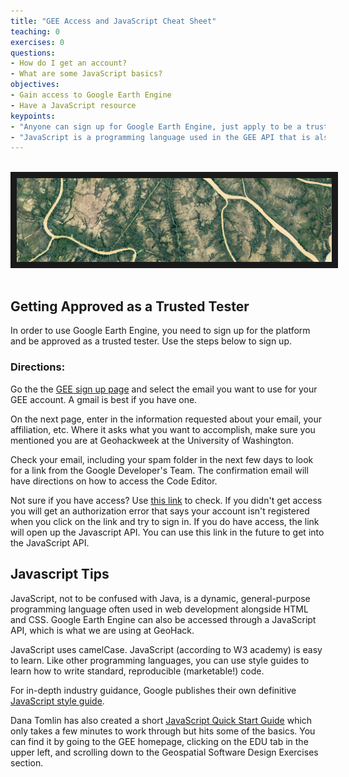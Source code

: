 ```yaml
---
title: "GEE Access and JavaScript Cheat Sheet"
teaching: 0
exercises: 0
questions:
- How do I get an account?
- What are some JavaScript basics?
objectives:
- Gain access to Google Earth Engine
- Have a JavaScript resource
keypoints:
- "Anyone can sign up for Google Earth Engine, just apply to be a trusted tester."
- "JavaScript is a programming language used in the GEE API that is also widely used in web development."
---
```


<br>
<img src="../fig/01_spaceland.png" border = "10">
<br><br>

## Getting Approved as a Trusted Tester

In order to use Google Earth Engine, you need to sign up for the platform and be approved as a trusted tester. Use the steps below to sign up.

### Directions:

Go the the [GEE sign up page](https://signup.earthengine.google.com/#!/) and select the email you want to use for your GEE account. A gmail is best if you have one.

On the next page, enter in the information requested about your email, your affiliation, etc. Where it asks what you want to accomplish, make sure you mentioned you are at Geohackweek at the University of Washington.

Check your email, including your spam folder in the next few days to look for a link from the Google Developer's Team. The confirmation email will have directions on how to access the Code Editor.

Not sure if you have access? Use [this link](https://code.earthengine.google.com/) to check. If you didn't get access you will get an authorization error that says your account isn't registered when you click on the link and try to sign in. If you do have access, the link will open up the Javascript API. You can use this link in the future to get into the JavaScript API.

## Javascript Tips

JavaScript, not to be confused with Java, is a dynamic, general-purpose programming language often used in web development alongside HTML and CSS. Google Earth Engine can also be accessed through a JavaScript API, which is what we are using at GeoHack.

JavaScript uses camelCase. JavaScript (according to W3 academy) is easy to learn. Like other programming languages, you can use style guides to learn how to write standard, reproducible (marketable!) code.

For in-depth industry guidance, Google publishes their own definitive [JavaScript style guide](http://google.github.io/styleguide/jsguide.html).

Dana Tomlin has also created a short [JavaScript Quick Start Guide](https://drive.google.com/file/d/0B3H1GYZLzLKCckwwVjZfVmdPNDA/view) which only takes a few minutes to work through but hits some of the basics. You can find it by going to the GEE homepage, clicking on the EDU tab in the upper left, and scrolling down to the Geospatial Software Design Exercises section.
